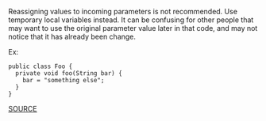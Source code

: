 Reassigning values to incoming parameters is not recommended. Use temporary local variables instead.
It can be confusing for other people that may want to use the original parameter value later in that code, and may not notice that it has already been change.

Ex:

    public class Foo {
      private void foo(String bar) {
        bar = "something else";
      }
    }

[SOURCE](http://pmd.sourceforge.net/pmd-5.3.2/pmd-java/rules/java/design.html#AvoidReassigningParameters)

